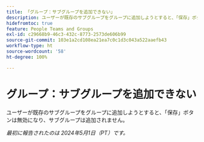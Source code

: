 ```yaml
---
title: 「グループ：サブグループを追加できない」
description: ユーザーが既存のサブグループをグループに追加しようとすると、「保存」ボタンは無効になり、サブグループは追加されません。
hidefromtoc: true
feature: People Teams and Groups
exl-id: c29668b9-46c3-432c-8773-2573de606b99
source-git-commit: 103e1a2cd108ea21ea7c0c1d3c043a522aaefb43
workflow-type: ht
source-wordcount: '58'
ht-degree: 100%

---
```


# グループ：サブグループを追加できない

ユーザーが既存のサブグループをグループに追加しようとすると、「保存」ボタンは無効になり、サブグループは追加されません。

_最初に報告されたのは 2024年5月1日（PT）です。_
